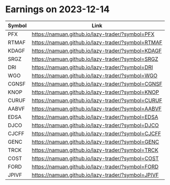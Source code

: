 # Earnings on 2023-12-14

| Symbol | Link |
| ---| --- |
| PFX | https://namuan.github.io/lazy-trader/?symbol=PFX |
| RTMAF | https://namuan.github.io/lazy-trader/?symbol=RTMAF |
| KDAGF | https://namuan.github.io/lazy-trader/?symbol=KDAGF |
| SRGZ | https://namuan.github.io/lazy-trader/?symbol=SRGZ |
| DRI | https://namuan.github.io/lazy-trader/?symbol=DRI |
| WGO | https://namuan.github.io/lazy-trader/?symbol=WGO |
| CGNSF | https://namuan.github.io/lazy-trader/?symbol=CGNSF |
| KNOP | https://namuan.github.io/lazy-trader/?symbol=KNOP |
| CURUF | https://namuan.github.io/lazy-trader/?symbol=CURUF |
| AABVF | https://namuan.github.io/lazy-trader/?symbol=AABVF |
| EDSA | https://namuan.github.io/lazy-trader/?symbol=EDSA |
| DJCO | https://namuan.github.io/lazy-trader/?symbol=DJCO |
| CJCFF | https://namuan.github.io/lazy-trader/?symbol=CJCFF |
| GENC | https://namuan.github.io/lazy-trader/?symbol=GENC |
| TRCK | https://namuan.github.io/lazy-trader/?symbol=TRCK |
| COST | https://namuan.github.io/lazy-trader/?symbol=COST |
| FORD | https://namuan.github.io/lazy-trader/?symbol=FORD |
| JPIVF | https://namuan.github.io/lazy-trader/?symbol=JPIVF |